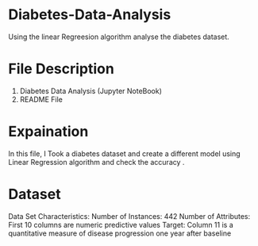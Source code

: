 # Diabetes-Data-Analysis
 Using the linear Regreesion algorithm analyse the diabetes dataset.
 
 # File Description
 1. Diabetes Data Analysis (Jupyter NoteBook)
 2. README File
 
 # Expaination 
   In this file, I Took a diabetes dataset and create a different model using Linear Regression algorithm and check the accuracy .

  # Dataset
   Data Set Characteristics:
   Number of Instances: 442
   Number of Attributes: First 10 columns are numeric predictive values
   Target: Column 11 is a quantitative measure of disease progression one year after baseline



















